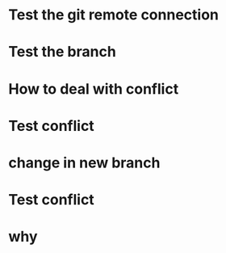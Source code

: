 # Test the git remote connection
# Test the branch
# How to deal with conflict
# Test conflict
# change in new  branch
# Test conflict
# why
